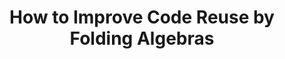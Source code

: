 ---
title: How to Improve Code Reuse by Folding Algebras
url: http://www.tillmann-rendel.com/2013/05/reuse-by-folding-algebras.html
authors:
- Tillman Rendel
type: article
tags:
- algebras
doHaskell-type: blog post
---